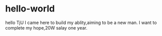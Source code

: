 # hello-world


hello TjU
I came here to build my ablity,aiming to be a new man.
I want to complete my hope,20W salay one year.
